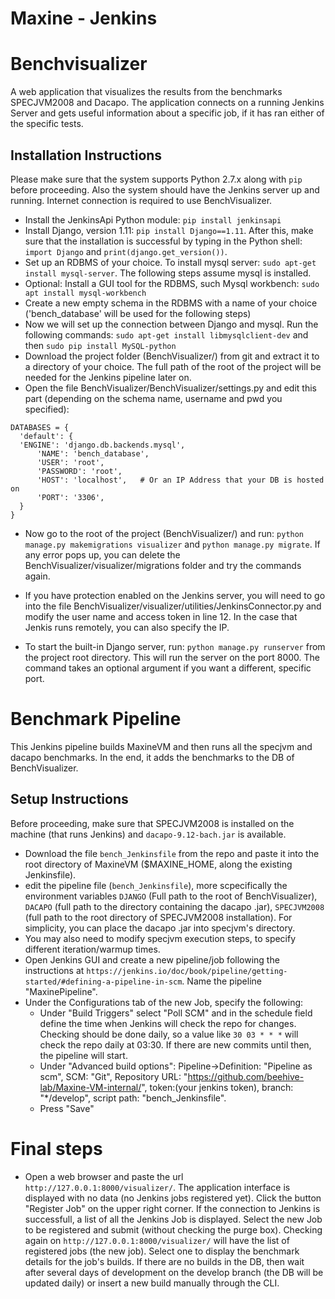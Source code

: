 # Maxine - Jenkins

# Benchvisualizer

A web application that visualizes the results from the benchmarks SPECJVM2008 and Dacapo. The application connects on a running Jenkins Server and gets useful information about a specific job, if it has ran either of the specific tests.

## Installation Instructions

Please make sure that the system supports Python 2.7.x along with `pip` before proceeding.
Also the system should have the Jenkins server up and running.
Internet connection is required to use BenchVisualizer.

 - Install the JenkinsApi Python module: `pip install jenkinsapi`
 - Install Django, version 1.11: `pip install Django==1.11`. After this, make sure that the installation is successful by typing in the Python shell: `import Django` and `print(django.get_version())`.
 - Set up an RDBMS of your choice. To install mysql server: `sudo apt-get install mysql-server`. The following steps assume mysql is installed.
 - Optional: Install a GUI tool for the RDBMS, such Mysql workbench: `sudo apt install mysql-workbench`
 - Create a new empty schema in the RDBMS with a name of your choice ('bench_database' will be used for the following steps)
 - Now we will set up the connection between Django and mysql. Run the following commands:
   `sudo apt-get install libmysqlclient-dev` and then `sudo pip install MySQL-python`
 - Download the project folder (BenchVisualizer/) from git and extract it to a directory of your choice. The full path of the root of the     project will be needed for the Jenkins pipeline later on.
 - Open the file BenchVisualizer/BenchVisualizer/settings.py and edit this part (depending on the schema name, username and pwd you specified):
  ```
  DATABASES = {
    'default': {
	'ENGINE': 'django.db.backends.mysql', 
        'NAME': 'bench_database',
        'USER': 'root',
        'PASSWORD': 'root',
        'HOST': 'localhost',   # Or an IP Address that your DB is hosted on
        'PORT': '3306',
    }
}
  ```
 - Now go to the root of the project (BenchVisualizer/) and run:
   `python manage.py makemigrations visualizer` and `python manage.py migrate`.
   If any error pops up, you can delete the BenchVisualizer/visualizer/migrations folder and try the commands again.

 - If you have protection enabled on the Jenkins server, you will need to go into the file BenchVisualizer/visualizer/utilities/JenkinsConnector.py and modify the user name and access token in line 12. In the case that Jenkis runs remotely, you can also specify the IP.

 - To start the built-in Django server, run: `python manage.py runserver` from the project root directory. This will run the server on the   port 8000. The command takes an optional argument if you want a different, specific port.


# Benchmark Pipeline

This Jenkins pipeline builds MaxineVM and then runs all the specjvm and dacapo benchmarks. In the end, it adds the benchmarks to the DB of BenchVisualizer.

## Setup Instructions

Before proceeding, make sure that SPECJVM2008 is installed on the machine (that runs Jenkins) and `dacapo-9.12-bach.jar` is available.

 - Download the file `bench_Jenkinsfile` from the repo and paste it into the root directory of MaxineVM ($MAXINE_HOME, along the existing Jenkinsfile).
 - edit the pipeline file (`bench_Jenkinsfile`), more scpecifically the environment variables `DJANGO` (Full path to the root of BenchVisualizer), `DACAPO` (full path to the directory containing the dacapo .jar), `SPECJVM2008` (full path to the root directory of SPECJVM2008 installation). For simplicity, you can place the dacapo .jar into specjvm's directory.
 - You may also need to modify specjvm execution steps, to specify different iteration/warmup times.
 - Open Jenkins GUI and create a new pipeline/job following the instructions at `https://jenkins.io/doc/book/pipeline/getting-started/#defining-a-pipeline-in-scm`. Name the pipeline "MaxinePipeline".
 - Under the Configurations tab of the new Job, specify the following:
 	* Under "Build Triggers" select "Poll SCM" and in the schedule field define the time when Jenkins will check the repo for changes. Checking should be done daily, so a value like `30 03 * * *` will check the repo daily at 03:30. If there are new commits until then, the pipeline will start.
 	* Under "Advanced build options": Pipeline->Definition: "Pipeline as scm", SCM: "Git", Repository URL: "https://github.com/beehive-lab/Maxine-VM-internal/", token:(your jenkins token), branch: "*/develop", script path: "bench_Jenkinsfile".
	* Press "Save"

# Final steps

 - Open a web browser and paste the url `http://127.0.0.1:8000/visualizer/`. The application interface is displayed with no data (no Jenkins jobs registered yet). Click the button "Register Job" on the upper right corner. If the connection to Jenkins is successfull, a list of all the Jenkins Job is displayed. Select the new Job to be registered and submit (without checking the purge box). Checking again on `http://127.0.0.1:8000/visualizer/` will have the list of registered jobs (the new job). Select one to display the benchmark details for the job's builds. If there are no builds in the DB, then wait after several days of development on the develop branch (the DB will be updated daily) or insert a new build manually through the CLI.



